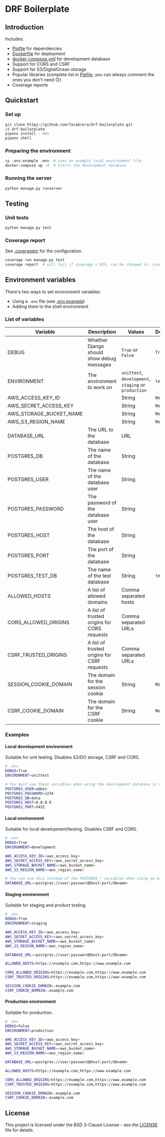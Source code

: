 # DRF Boilerplate

## Introduction

Includes:

* [Pipfile](Pipfile) for dependencies
* [Dockerfile](Dockerfile) for deployment
* [docker-compose.yml](docker-compose.yml) for development database
* Support for CORS and CSRF
* Support for S3/DigitalOcean storage
* Popular libraries (complete list in [Pipfile](Pipfile), you can always comment the ones you don't need 🙃)
* Coverage reports

## Quickstart

### Set up
```bash
git clone https://github.com/fecabrera/drf-boilerplate.git
cd drf-boilerplate
pipenv install --dev
pipenv shell
```

### Preparing the environment
```bash
cp .env.example .env  # uses an example local environment file
docker-compose up -d  # starts the development database
```

### Running the server
```bash
python manage.py runserver
``` 

## Testing

### Unit tests

```bash
python manage.py test
```
### Coverage report

See [.coveragerc](.coveragerc) for the configuration.

```bash
coverage run manage.py test
coverage report  # will fail if coverage < 95%, can be changed in .coveragerc
```

## Environment variables

There's two ways to set environment variables:

* Using a `.env` file (see [.env.example](.env.example))
* Adding them to the shell environment

### List of variables

| Variable                | Description                                 | Values                                               | Default |
|-------------------------|---------------------------------------------|------------------------------------------------------|---------|
| DEBUG                   | Whether Django should show debug messages   | `True` or `False`                                    | `True`  |
| ENVIRONMENT             | The environment to work on                  | `unittest`, `development`, `staging` or `production` | `test`  |
| AWS_ACCESS_KEY_ID       |                                             | String                                               | `None`  |
| AWS_SECRET_ACCESS_KEY   |                                             | String                                               | `None`  |
| AWS_STORAGE_BUCKET_NAME |                                             | String                                               | `None`  |
| AWS_S3_REGION_NAME      |                                             | String                                               | `None`  |
| DATABASE_URL            | The URL to the database                     | URL                                                  |         |
| POSTGRES_DB             | The name of the database                    | String                                               |         |
| POSTGRES_USER           | The name of the database user               | String                                               |         |
| POSTGRES_PASSWORD       | The password of the database user           | String                                               |         |
| POSTGRES_HOST           | The host of the database                    | String                                               |         |
| POSTGRES_PORT           | The port of the database                    | String                                               |         |
| POSTGRES_TEST_DB        | The name of the test database               | String                                               | `test`  |
| ALLOWED_HOSTS           | A list of allowed domains                   | Comma separated hosts                                |         |
| CORS_ALLOWED_ORIGINS    | A list of trusted origins for CORS requests | Comma separated URLs                                 |         |
| CSRF_TRUSTED_ORIGINS    | A list of trusted origins for CSRF requests | Comma separated URLs                                 |         |
| SESSION_COOKIE_DOMAIN   | The domain for the session cookie           | String                                               | `None`  |
| CSRF_COOKIE_DOMAIN      | The domain for the CSRF cookie              | String                                               | `None`  |

### Examples

#### Local development environment

Suitable for unit testing. Disables S3/DO storage, CSRF and CORS.

```bash
# .env
DEBUG=True
ENVIRONMENT=unittest

# You must use these variables when using the development database in docker-compose.yml.
POSTGRES_USER=admin
POSTGRES_PASSWORD=1234
POSTGRES_DB=data
POSTGRES_HOST=0.0.0.0
POSTGRES_PORT=5432
```

#### Local environment

Suitable for local development/testing. Disables CSRF and CORS.

```bash
# .env
DEBUG=True
ENVIRONMENT=development

AWS_ACCESS_KEY_ID=<aws_access_key>
AWS_SECRET_ACCESS_KEY=<aws_secret_access_key>
AWS_STORAGE_BUCKET_NAME=<aws_bucket_name>
AWS_S3_REGION_NAME=<aws_region_name>

# You can use this instead of the POSTGRES_* variables when using an external DB.
DATABASE_URL=<postgres://user:password@host:port/dbname>
```

#### Staging environment

Suitable for staging and product testing.

```bash
# .env
DEBUG=True
ENVIRONMENT=staging

AWS_ACCESS_KEY_ID=<aws_access_key>
AWS_SECRET_ACCESS_KEY=<aws_secret_access_key>
AWS_STORAGE_BUCKET_NAME=<aws_bucket_name>
AWS_S3_REGION_NAME=<aws_region_name>

DATABASE_URL=<postgres://user:password@host:port/dbname>

ALLOWED_HOSTS=https://example.com,https://www.example.com

CORS_ALLOWED_ORIGINS=https://example.com,https://www.example.com
CSRF_TRUSTED_ORIGINS=https://example.com,https://www.example.com

SESSION_COOKIE_DOMAIN=.example.com
CSRF_COOKIE_DOMAIN=.example.com
```

#### Production environment

Suitable for production.

```bash
# .env
DEBUG=False
ENVIRONMENT=production

AWS_ACCESS_KEY_ID=<aws_access_key>
AWS_SECRET_ACCESS_KEY=<aws_secret_access_key>
AWS_STORAGE_BUCKET_NAME=<aws_bucket_name>
AWS_S3_REGION_NAME=<aws_region_name>

DATABASE_URL=<postgres://user:password@host:port/dbname>

ALLOWED_HOSTS=https://example.com,https://www.example.com

CORS_ALLOWED_ORIGINS=https://example.com,https://www.example.com
CSRF_TRUSTED_ORIGINS=https://example.com,https://www.example.com

SESSION_COOKIE_DOMAIN=.example.com
CSRF_COOKIE_DOMAIN=.example.com
```

## License

This project is licensed under the BSD 3-Clause License - see the [LICENSE](LICENSE) file for details.
